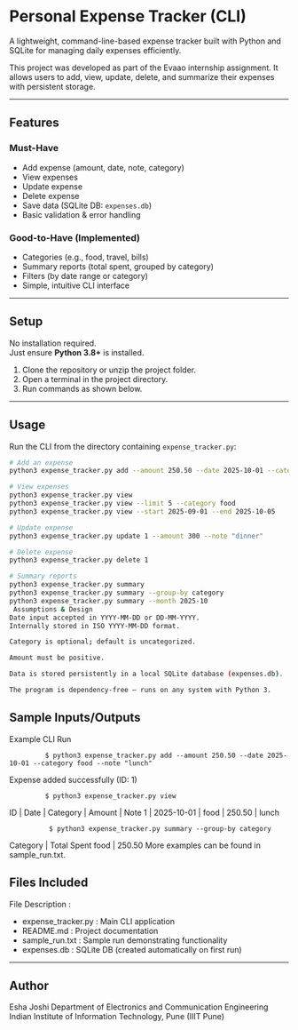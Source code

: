 # Personal Expense Tracker (CLI)

A lightweight, command-line-based expense tracker built with Python and SQLite for managing daily expenses efficiently.

This project was developed as part of the Evaao internship assignment. It allows users to add, view, update, delete, and summarize their expenses with persistent storage.

---

## Features

### Must-Have
- Add expense (amount, date, note, category)
- View expenses
- Update expense
- Delete expense
- Save data (SQLite DB: `expenses.db`)
- Basic validation & error handling

### Good-to-Have (Implemented)
- Categories (e.g., food, travel, bills)
- Summary reports (total spent, grouped by category)
- Filters (by date range or category)
- Simple, intuitive CLI interface

---

##  Setup

No installation required.  
Just ensure **Python 3.8+** is installed.

1. Clone the repository or unzip the project folder.
2. Open a terminal in the project directory.
3. Run commands as shown below.

---

##  Usage

Run the CLI from the directory containing `expense_tracker.py`:

```bash
# Add an expense
python3 expense_tracker.py add --amount 250.50 --date 2025-10-01 --category food --note "lunch"

# View expenses
python3 expense_tracker.py view
python3 expense_tracker.py view --limit 5 --category food
python3 expense_tracker.py view --start 2025-09-01 --end 2025-10-05

# Update expense
python3 expense_tracker.py update 1 --amount 300 --note "dinner"

# Delete expense
python3 expense_tracker.py delete 1

# Summary reports
python3 expense_tracker.py summary
python3 expense_tracker.py summary --group-by category
python3 expense_tracker.py summary --month 2025-10
 Assumptions & Design
Date input accepted in YYYY-MM-DD or DD-MM-YYYY.
Internally stored in ISO YYYY-MM-DD format.

Category is optional; default is uncategorized.

Amount must be positive.

Data is stored persistently in a local SQLite database (expenses.db).

The program is dependency-free — runs on any system with Python 3.
```

## Sample Inputs/Outputs
Example CLI Run

             $ python3 expense_tracker.py add --amount 250.50 --date 2025-10-01 --category food --note "lunch"
Expense added successfully (ID: 1)

             $ python3 expense_tracker.py view
ID | Date       | Category | Amount | Note
1  | 2025-10-01 | food     | 250.50 | lunch

              $ python3 expense_tracker.py summary --group-by category
Category   | Total Spent
food       | 250.50
More examples can be found in sample_run.txt.

## Files Included
File	Description :
- expense_tracker.py	 : Main CLI application
- README.md	 : Project documentation
- sample_run.txt	: Sample run demonstrating functionality
- expenses.db :	SQLite DB (created automatically on first run)

-----------------
## Author
Esha Joshi
Department of Electronics and Communication Engineering
Indian Institute of Information Technology, Pune (IIIT Pune)
